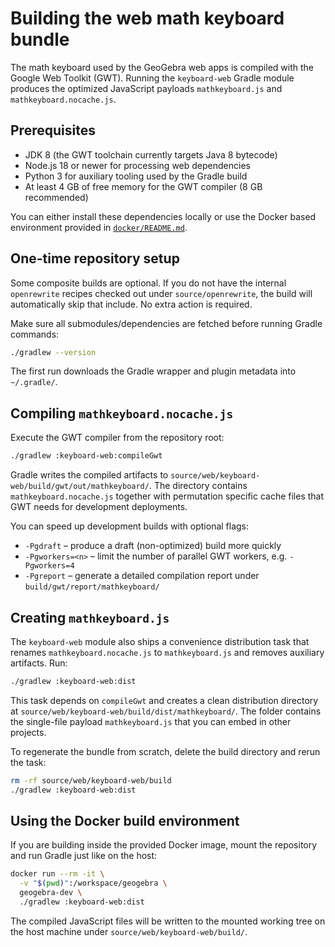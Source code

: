 # Building the web math keyboard bundle

The math keyboard used by the GeoGebra web apps is compiled with the Google Web Toolkit
(GWT). Running the `keyboard-web` Gradle module produces the optimized JavaScript payloads
`mathkeyboard.js` and `mathkeyboard.nocache.js`.

## Prerequisites

* JDK 8 (the GWT toolchain currently targets Java 8 bytecode)
* Node.js 18 or newer for processing web dependencies
* Python 3 for auxiliary tooling used by the Gradle build
* At least 4 GB of free memory for the GWT compiler (8 GB recommended)

You can either install these dependencies locally or use the Docker based environment
provided in [`docker/README.md`](../../docker/README.md).

## One-time repository setup

Some composite builds are optional. If you do not have the internal `openrewrite`
recipes checked out under `source/openrewrite`, the build will automatically skip
that include. No extra action is required.

Make sure all submodules/dependencies are fetched before running Gradle commands:

```bash
./gradlew --version
```

The first run downloads the Gradle wrapper and plugin metadata into
`~/.gradle/`.

## Compiling `mathkeyboard.nocache.js`

Execute the GWT compiler from the repository root:

```bash
./gradlew :keyboard-web:compileGwt
```

Gradle writes the compiled artifacts to
`source/web/keyboard-web/build/gwt/out/mathkeyboard/`. The directory contains
`mathkeyboard.nocache.js` together with permutation specific cache files that GWT
needs for development deployments.

You can speed up development builds with optional flags:

* `-Pgdraft` – produce a draft (non-optimized) build more quickly
* `-Pgworkers=<n>` – limit the number of parallel GWT workers, e.g. `-Pgworkers=4`
* `-Pgreport` – generate a detailed compilation report under
  `build/gwt/report/mathkeyboard/`

## Creating `mathkeyboard.js`

The `keyboard-web` module also ships a convenience distribution task that renames
`mathkeyboard.nocache.js` to `mathkeyboard.js` and removes auxiliary artifacts. Run:

```bash
./gradlew :keyboard-web:dist
```

This task depends on `compileGwt` and creates a clean distribution directory at
`source/web/keyboard-web/build/dist/mathkeyboard/`. The folder contains the
single-file payload `mathkeyboard.js` that you can embed in other projects.

To regenerate the bundle from scratch, delete the build directory and rerun the task:

```bash
rm -rf source/web/keyboard-web/build
./gradlew :keyboard-web:dist
```

## Using the Docker build environment

If you are building inside the provided Docker image, mount the repository and run
Gradle just like on the host:

```bash
docker run --rm -it \
  -v "$(pwd)":/workspace/geogebra \
  geogebra-dev \
  ./gradlew :keyboard-web:dist
```

The compiled JavaScript files will be written to the mounted working tree on the
host machine under `source/web/keyboard-web/build/`.
